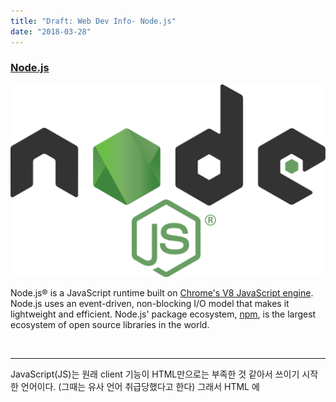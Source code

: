 ```yaml
---
title: "Draft: Web Dev Info- Node.js"
date: "2018-03-28"
---
```


### [Node.js](https://nodejs.org)

![](images/2000px-Node.js_logo.svg_.png)

Node.js® is a JavaScript runtime built on [Chrome's V8 JavaScript engine](https://developers.google.com/v8/). Node.js uses an event-driven, non-blocking I/O model that makes it lightweight and efficient. Node.js' package ecosystem, [npm](https://www.npmjs.com/), is the largest ecosystem of open source libraries in the world.

 

* * *

JavaScript(JS)는 원래 client 기능이 HTML만으로는 부족한 것 같아서 쓰이기 시작한 언어이다. (그때는 유사 언어 취급당했다고 한다) 그래서 HTML 에 <script> 태그를 섞어서, reactive한 기능들을 만들 수 있게 된 것이고, 그때부터 많이 쓰이게 시작했다. 참고로 JS에는 온갖 기능이 다 들어있다. 객체지향, 함수지향, 절차지향(?) 전부 들어있고, 뭘 써도 된다. 그래서 무슨 언어라고 말하기가 어렵다.  나중에 JS 컴파일러나 문법 관련해서 올리면 더 자세한 내용이 있을 것.

* * *

그래서 원래는 JS는 client쪽 (프런트)에서만 약간 쓰이던 언어였는데, Node.js가 나오면서 본격적으로 서버쪽에서 쓰이기 시작했다. 원래는 php가 많이 쓰이고 있었는데 (사실 아직도 많이 쓰이는 것 같다) , 최근에 만들어지는 웹사이트들은 Node.js를 많이 사용한다.

Node.js은 대략 이렇게 쓴다:

`var http = require('http');`

http.createServer(function (req, res) { res.writeHead(200, {'Content-Type': 'text/plain'}); res.end('Hello World!'); }).listen(8080);

 

여기서 포인트는 createServer 안에 함수가 인자로 주어진다는 것, 그리고 그 함수의 인자는 req와 res라는 것이다.

의미를 해석하자면, '이러이러한 기능을 하는 http 서버를 만들고, 8080포트에서 (접속을) 듣고 있어라'라는 뜻이다.
